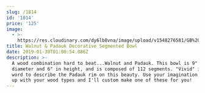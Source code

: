 ```yaml
---
slug: /1814
id: '1814'
price: '125'
image:
  - >-
    https://res.cloudinary.com/dy6lb8vna/image/upload/v1548276581/GB%20Bowlworks%20Gallery/DSC_3075a.jpg
title: Walnut & Padauk Decorative Segmented Bowl
date: 2019-01-30T01:00:54.086Z
description: >-
  A wood combination hard to beat...Walnut and Padauk. This bowl is 9" in
  diameter and 6" in height, and is composed of 112 segments. "Vivid" is a good
  word to describe the Padauk rim on this beauty. Use your imagination and come
  up with your wood types and I'll custom make one of these for you!
---
```


